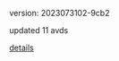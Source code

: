 version: 2023073102-9cb2

updated 11 avds

[details](https://github.com/0x74f917491bfa7ebfa379/ali_avd_db/blob/master/change_log/2023/07/31/02/9cb2.txt)